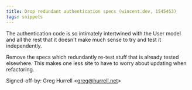 ```yaml
---
title: Drop redundant authentication specs (wincent.dev, 1545453)
tags: snippets
---
```


The authentication code is so intimately intertwined with the User model and all the rest that it doesn't make much sense to try and test it independently.

Remove the specs which redundantly re-test stuff that is already tested elsewhere. This makes one less site to have to worry about updating when refactoring.

Signed-off-by: Greg Hurrell &lt;greg@hurrell.net&gt;

